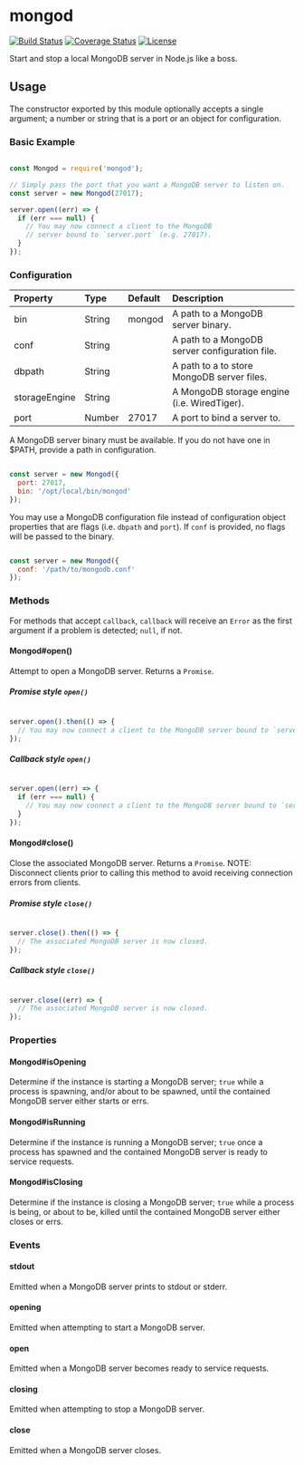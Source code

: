 # mongod

[![Build Status](https://img.shields.io/travis/BrandonZacharie/node-mongod/master.svg)](https://travis-ci.org/BrandonZacharie/node-mongod)
[![Coverage Status](https://img.shields.io/coveralls/BrandonZacharie/node-mongod/master.svg)](https://coveralls.io/github/BrandonZacharie/node-mongod?branch=master)
[![License](https://img.shields.io/npm/l/redis-server.svg)](https://github.com/BrandonZacharie/node-mongod/blob/master/LICENSE.md)

Start and stop a local MongoDB server in Node.js like a boss.

## Usage

The constructor exported by this module optionally accepts a single argument;
a number or string that is a port or an object for configuration.

### Basic Example

```JavaScript

const Mongod = require('mongod');

// Simply pass the port that you want a MongoDB server to listen on.
const server = new Mongod(27017);

server.open((err) => {
  if (err === null) {
    // You may now connect a client to the MongoDB
    // server bound to `server.port` (e.g. 27017).
  }
});

```

### Configuration

| Property      | Type   | Default | Description
|:--------------|:-------|:--------|:-----------
| bin           | String | mongod  | A path to a MongoDB server binary.
| conf          | String |         | A path to a MongoDB server configuration file.
| dbpath        | String |         | A path to a to store MongoDB server files.
| storageEngine | String |         | A MongoDB storage engine (i.e. WiredTiger).
| port          | Number | 27017   | A port to bind a server to.

A MongoDB server binary must be available. If you do not have one in $PATH,
provide a path in configuration.

```JavaScript

const server = new Mongod({
  port: 27017,
  bin: '/opt/local/bin/mongod'
});

```

You may use a MongoDB configuration file instead of configuration object
properties that are flags (i.e. `dbpath` and `port`). If `conf` is
provided, no flags will be passed to the binary.

```JavaScript

const server = new Mongod({
  conf: '/path/to/mongodb.conf'
});

```

### Methods

For methods that accept `callback`, `callback` will receive an `Error`
as the first argument if a problem is detected; `null`, if not.

#### Mongod#open()

Attempt to open a MongoDB server. Returns a `Promise`.

##### Promise style `open()`

``` JavaScript

server.open().then(() => {
  // You may now connect a client to the MongoDB server bound to `server.port`.
});

```

##### Callback style `open()`

``` JavaScript

server.open((err) => {
  if (err === null) {
    // You may now connect a client to the MongoDB server bound to `server.port`.
  }
});

```

#### Mongod#close()

Close the associated MongoDB server. Returns a `Promise`. NOTE: Disconnect
clients prior to calling this method to avoid receiving connection
errors from clients.

##### Promise style `close()`

``` JavaScript

server.close().then(() => {
  // The associated MongoDB server is now closed.
});

```

##### Callback style `close()`

``` JavaScript

server.close((err) => {
  // The associated MongoDB server is now closed.
});

```

### Properties

#### Mongod#isOpening

Determine if the instance is starting a MongoDB server; `true` while a
process is spawning, and/or about to be spawned, until the contained MongoDB
server either starts or errs.

#### Mongod#isRunning

Determine if the instance is running a MongoDB server; `true` once a process
has spawned and the contained MongoDB server is ready to service requests.

#### Mongod#isClosing

Determine if the instance is closing a MongoDB server; `true` while a
process is being, or about to be, killed until the contained MongoDB server
either closes or errs.

### Events

#### stdout

Emitted when a MongoDB server prints to stdout or stderr.

#### opening

Emitted when attempting to start a MongoDB server.

#### open

Emitted when a MongoDB server becomes ready to service requests.

#### closing

Emitted when attempting to stop a MongoDB server.

#### close

Emitted when a MongoDB server closes.
